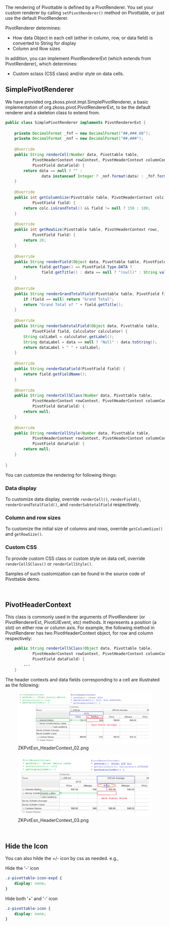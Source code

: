 

The rendering of Pivottable is defined by a PivotRenderer. You set your
custom renderer by calling `setPivotRenderer()` method on Pivottable, or
just use the default PivotRenderer.

PivotRenderer determines:

- How data Object in each cell (either in column, row, or data field) is
  converted to String for display
- Column and Row sizes

In addition, you can implement PivotRendererExt (which extends from
PivotRenderer), which determines:

- Custom sclass (CSS class) and/or style on data cells.

## SimplePivotRenderer

We have provided
<javadoc directory="zkpvt">org.zkoss.pivot.impl.SimplePivotRenderer</javadoc>,
a basic implementation of
<javadoc directory="zkpvt">org.zkoss.pivot.PivotRendererExt</javadoc>,
to be the default renderer and a skeleton class to extend from.

``` java
public class SimplePivotRenderer implements PivotRendererExt {
    
    private DecimalFormat _fnf = new DecimalFormat("##,###.00");
    private DecimalFormat _nnf = new DecimalFormat("##,###");
    
    @Override
    public String renderCell(Number data, Pivottable table, 
            PivotHeaderContext rowContext, PivotHeaderContext columnContext,
            PivotField dataField) {
        return data == null ? "" :
                data instanceof Integer ? _nnf.format(data) : _fnf.format(data);
    }
    
    @Override
    public int getColumnSize(Pivottable table, PivotHeaderContext colc, 
            PivotField field) {
        return colc.isGrandTotal() && field != null ? 150 : 100;
    }
    
    @Override
    public int getRowSize(Pivottable table, PivotHeaderContext rowc, 
            PivotField field) {
        return 20;
    }
    
    @Override
    public String renderField(Object data, Pivottable table, PivotField field) {
        return field.getType() == PivotField.Type.DATA ?
                field.getTitle() : data == null ? "(null)" : String.valueOf(data);
    }
    
    @Override
    public String renderGrandTotalField(Pivottable table, PivotField field) {
        if (field == null) return "Grand Total";
        return "Grand Total of " + field.getTitle();
    }
    
    @Override
    public String renderSubtotalField(Object data, Pivottable table, 
            PivotField field, Calculator calculator) {
        String calLabel = calculator.getLabel();
        String dataLabel = data == null ? "Null" : data.toString();
        return dataLabel + " " + calLabel;
    }
    
    @Override
    public String renderDataField(PivotField field) {
        return field.getFieldName();
    }
    
    @Override
    public String renderCellSClass(Number data, Pivottable table,
            PivotHeaderContext rowContext, PivotHeaderContext columnContext,
            PivotField dataField) {
        return null;
    }
    
    @Override
    public String renderCellStyle(Number data, Pivottable table,
            PivotHeaderContext rowContext, PivotHeaderContext columnContext,
            PivotField dataField) {
        return null;
    }
    
}
```

You can customize the rendering for following things:

### Data display

To customize data display, override `renderCell()`, `renderField()`,
`renderGrandTotalField()`, and `renderSubtotalField` respectively.

### Column and row sizes

To customize the initial size of columns and rows, override
`getColumnSize()` and `getRowSize()`.

### Custom CSS

To provide custom CSS class or custom style on data cell, override
`renderCellSClass()` or `renderCellStyle()`.

Samples of such customization can be found in the source code of
Pivottable demo.

 

## PivotHeaderContext

This class is commonly used in the arguments of PivotRenderer (or
PivotRendererExt, PivotUIEvent, etc) methods. It represents a position
(a slot) on either row or column axis. For example, the following method
in PivotRenderer has two PivotHeaderContext object, for row and column
respectively:

``` java
    public String renderCellSClass(Object data, Pivottable table,
            PivotHeaderContext rowContext, PivotHeaderContext columnContext,
            PivotField dataField) {
        ...
    }
```

The header contexts and data fields corresponding to a cell are
illustrated as the following:

<figure>
<img src="images/ZKPvtEsn_HeaderContext_02.png"
title="ZKPvtEsn_HeaderContext_02.png" />
<figcaption>ZKPvtEsn_HeaderContext_02.png</figcaption>
</figure>

<figure>
<img src="images/ZKPvtEsn_HeaderContext_03.png"
title="ZKPvtEsn_HeaderContext_03.png" />
<figcaption>ZKPvtEsn_HeaderContext_03.png</figcaption>
</figure>

 

## Hide the Icon

You can also hilde the +/- icon by css as needed. e.g.,

Hide the '-' icon

``` css
.z-pivottable-icon-expd {
    display: none;
}
```

Hide both '+' and '-' icon

``` css
.z-pivottable-icon {
    display: none;
}
```

#

